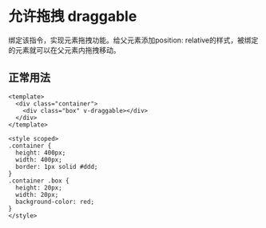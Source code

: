 # 允许拖拽 draggable
绑定该指令，实现元素拖拽功能。给父元素添加position: relative的样式，被绑定的元素就可以在父元素内拖拽移动。

## 正常用法
```vue
<template>
  <div class="container">
    <div class="box" v-draggable></div>
  </div>
</template>

<style scoped>
.container {
  height: 400px;
  width: 400px;
  border: 1px solid #ddd;
}
.container .box {
  height: 20px;
  width: 20px;
  background-color: red;
}
</style>
```
<template>
  <div class="container">
    <div class="box" v-draggable></div>
  </div>
</template>

<style scoped>
.container {
  height: 200px;
  border: 1px solid #ddd;
  position: relative;
}
.container .box {
  height: 40px;
  width: 40px;
  background-color: yellow;
  border-radius: 50%;
}
</style>

